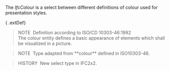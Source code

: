 The _IfcColour_ is a select between different definitions of colour used for presentation styles.

{ .extDef}
> NOTE&nbsp; Definition according to ISO/CD 10303-46:1992  
> The colour entity defines a basic appearance of elements which shall be visualized in a picture.

> NOTE&nbsp; Type adapted from \*\*colour\*\* defined in ISO10303-46.

> HISTORY&nbsp; New select type in IFC2x2.
